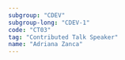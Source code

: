 ```yaml
---
subgroup: "CDEV"
subgroup-long: "CDEV-1"
code: "CT03"
tag: "Contributed Talk Speaker"
name: "Adriana Zanca"
---
```

